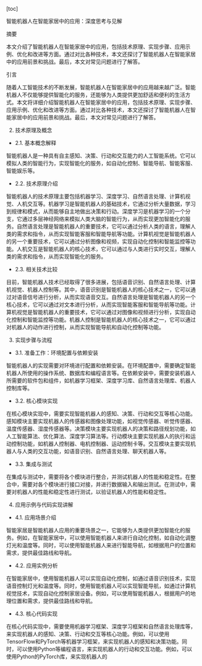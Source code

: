 
[toc]                    
                
                
智能机器人在智能家居中的应用：深度思考与见解

摘要

本文介绍了智能机器人在智能家居中的应用，包括技术原理、实现步骤、应用示例、优化和改进等方面。通过对比各种技术，本文还探讨了智能机器人在智能家居中的应用前景和挑战。最后，本文对常见问题进行了解答。

引言

随着人工智能技术的不断发展，智能机器人在智能家居中的应用越来越广泛。智能机器人不仅能够提供智能化的服务，还能够为人类提供更加舒适和便利的生活方式。本文将详细介绍智能机器人在智能家居中的应用，包括技术原理、实现步骤、应用示例、优化和改进等方面。通过对比各种技术，本文还探讨了智能机器人在智能家居中的应用前景和挑战。最后，本文对常见问题进行了解答。

2. 技术原理及概念

- 2.1. 基本概念解释

智能机器人是一种具有自主感知、决策、行动和交互能力的人工智能系统。它可以模拟人类的智能行为，实现智能化的服务，如自动化控制、智能导航、智能客服、智能娱乐等。

- 2.2. 技术原理介绍

智能机器人的技术原理主要包括机器学习、深度学习、自然语言处理、计算机视觉、人机交互等。机器学习是智能机器人的基础技术，它通过分析大量数据，学习到规律和模式，从而能够自主地做出决策和行动。深度学习是机器学习的一个分支，它通过多层神经网络来模拟人类大脑的智能行为，从而实现更加智能化的服务。自然语言处理是智能机器人的重要技术，它可以通过分析人类的语言，理解人类的需求和指令，从而实现智能客服和智能导航等功能。计算机视觉是智能机器人的另一个重要技术，它可以通过分析图像和视频，实现自动化控制和智能监控等功能。人机交互是智能机器人的核心技术，它可以通过与人类进行实时交互，理解人类的需求和指令，从而实现智能化的服务。

- 2.3. 相关技术比较

目前，智能机器人技术已经取得了很多进展，包括语音识别、自然语言处理、计算机视觉、机器人控制等。其中，语音识别是智能机器人的核心技术之一，它可以通过对语音信号进行分析，从而实现语音交互。自然语言处理是智能机器人的另一个核心技术，它可以通过对文本进行分析，从而实现智能客服和智能导航等功能。计算机视觉是智能机器人的重要技术，它可以通过对图像和视频进行分析，实现自动化控制和智能监控等功能。机器人控制是智能机器人的核心技术之一，它可以通过对机器人的动作进行控制，从而实现智能导航和自动化控制等功能。

3. 实现步骤与流程

- 3.1. 准备工作：环境配置与依赖安装

智能机器人的实现需要对环境进行配置和依赖安装。在环境配置中，需要确定智能机器人所使用的操作系统、数据库和编程语言等。在依赖安装中，需要安装机器人所需要的软件包和组件，如机器学习框架、深度学习库、自然语言处理库、机器人控制库等。

- 3.2. 核心模块实现

在核心模块实现中，需要实现智能机器人的感知、决策、行动和交互等核心功能。感知模块主要实现机器人的传感器和图像处理功能，如视觉传感器、听觉传感器、温度传感器、湿度传感器等。决策模块主要实现机器人的决策和路径规划功能，如人工智能算法、优化算法、深度学习算法等。行动模块主要实现机器人的执行和运动控制功能，如机器人控制器、电机控制器、运动控制卡等。交互模块主要实现机器人与人类的交互功能，如语音识别、自然语言处理、聊天机器人等。

- 3.3. 集成与测试

在集成与测试中，需要将各个模块进行整合，并测试机器人的性能和稳定性。在整合中，需要对各个模块进行接口对接，并进行数据输入和输出测试。在测试中，需要对机器人的性能和稳定性进行测试，以验证机器人的性能和稳定性。

4. 应用示例与代码实现讲解

- 4.1. 应用场景介绍

智能家居是智能机器人应用的重要场景之一，它能够为人类提供更加智能化的服务。例如，在智能家居中，可以使用智能机器人来进行自动化控制，如自动化调整灯光和温度等。同时，可以使用智能机器人来进行智能导航，如根据用户的位置和需求，提供最佳路线和导航。

- 4.2. 应用实例分析

在智能家居中，使用智能机器人可以实现自动化控制，如通过语音识别技术，实现语音控制灯光和温度等。同时，使用智能机器人可以实现智能导航，如通过计算机视觉技术，实现自动化控制家居设备。例如，可以使用智能机器人，根据用户的地理位置和需求，提供最佳路线和导航。

- 4.3. 核心代码实现

在核心代码实现中，需要使用机器学习框架、深度学习框架和自然语言处理库等，来实现机器人的感知、决策、行动和交互等核心功能。例如，可以使用TensorFlow和PyTorch等机器学习框架，来实现机器人的感知和决策功能。同时，可以使用Python等编程语言，来实现机器人的行动和交互功能。例如，可以使用Python的PyTorch库，来实现机器人的

